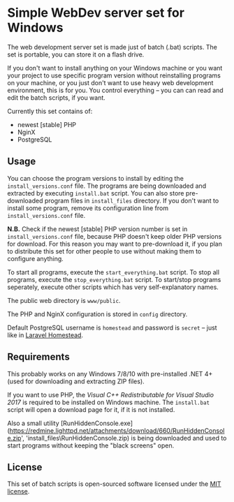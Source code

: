 # Simple WebDev server set for Windows

The web development server set is made just of batch (.bat) scripts. The set is portable, you can store it on a flash drive.

If you don't want to install anything on your Windows machine or you want your project to use specific program version without reinstalling programs on your machine, or you just don't want to use heavy web development environment, this is for you. You control everything – you can can read and edit the batch scripts, if you want.

Currently this set contains of:
* newest [stable] PHP
* NginX
* PostgreSQL

## Usage

You can choose the program versions to install by editing the ```install_versions.conf``` file. The programs are being downloaded and extracted by executing ```install.bat``` script. You can also store pre-downloaded program files in ```install_files``` directory. If you don't want to install some program, remove its configuration line from ```install_versions.conf``` file.

**N.B.** Check if the newest [stable] PHP version number is set in ```install_versions.conf``` file, because PHP doesn't keep older PHP versions for download. For this reason you may want to pre-download it, if you plan to distribute this set for other people to use without making them to configure anything.

To start all programs, execute the ```start_everything.bat``` script. To stop all programs, execute the ```stop_everything.bat``` script. To start/stop programs seperately, execute other scripts which has very self-explanatory names.

The public web directory is ```www/public```.

The PHP and NginX configuration is stored in ```config``` directory.

Default PostgreSQL username is ```homestead``` and password is ```secret``` – just like in [Laravel Homestead](https://laravel.com/docs/master/homestead).

## Requirements

This probably works on any Windows 7/8/10 with pre-installed .NET 4+ (used for downloading and extracting ZIP files).

If you want to use PHP, the *Visual C++ Redistributable for Visual Studio 2017* is required to be installed on Windows machine. The ```install.bat``` script will open a download page for it, if it is not installed.

Also a small utility [RunHiddenConsole.exe](https://redmine.lighttpd.net/attachments/download/660/RunHiddenConsole.zip', 'install_files\RunHiddenConsole.zip) is being downloaded and used to start programs without keeping the "black screens" open.

## License

This set of batch scripts is open-sourced software licensed under the [MIT license](http://opensource.org/licenses/MIT).
